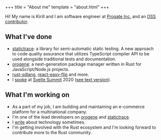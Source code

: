 +++
title = "About me"
template = "about.html"
+++

Hi! My name is Kirill and I am software engineer at [Progate Inc.](https://progate.com/) and an [OSS contributor](https://github.com/jlkiri).

## What I've done

- [statictrace](https://github.com/yumemi-inc/statictrace): a library for semi-automatic static testing. A new approach to code quality assurance that utilizes TypeScript compiler API to be used alongside traditional tests and documentation.
- [orogene](https://github.com/orogene/orogene): a next-generation package manager written in Rust for JavaScript/Node.js projects.
- [rust-sdlang](https://github.com/jlkiri/rust-sdlang), [react-easy-flip](https://github.com/jlkiri/react-easy-flip) and more.
- I [spoke](https://www.youtube.com/watch?v=9S8GUTcMsgA) at [Svelte Summit](https://sveltesummit.com/) 2020 ([see text version](https://www.kirillvasiltsov.com/writing/unlocking-the-power-of-svelte-actions/)).

## What I'm working on

- As a part of my job, I am building and maintaining an e-commerce platform for a multinational company.
- I'm one of the lead developers on [orogene](https://github.com/orogene/orogene) and [statictrace](https://github.com/yumemi-inc/statictrace).
- I [write](https://www.kirillvasiltsov.com/writing/) about technology sometimes.
- I'm getting involved with the Rust ecosystem and I'm looking forward to contribute more to the Rust community.
